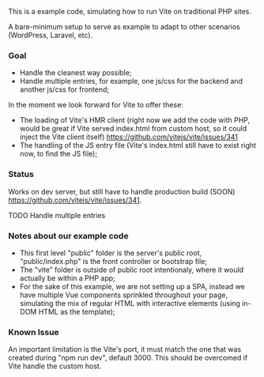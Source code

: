 This is a example code, simulating how to run Vite on traditional PHP sites.

A bare-minimum setup to serve as example to adapt to other scenarios (WordPress, Laravel, etc).

### Goal

- Handle the cleanest way possible;
- Handle multiple entries, for example, one js/css for the backend and another js/css for frontend;

In the moment we look forward for Vite to offer these:

- The loading of Vite's HMR client (right now we add the code with PHP, would be great if Vite served index.html from custom host, so it could inject the Vite client itself) https://github.com/vitejs/vite/issues/341
- The handling of the JS entry file (Vite's index.html still have to exist right now, to find the JS file);

### Status

Works on dev server, but still have to handle production build (SOON) https://github.com/vitejs/vite/issues/341.

TODO Handle multiple entries

### Notes about our example code

- This first level "public" folder is the server's public root, "public/index.php" is the front controller or bootstrap file;
- The "vite" folder is outside of public root intentionaly, where it would actually be within a PHP app;
- For the sake of this example, we are not setting up a SPA, instead we have multiple Vue components sprinkled throughout your page, simulating the mix of regular HTML with interactive elements (using in-DOM HTML as the template);

### Known Issue

An important limitation is the Vite's port, it must match the one that was created during "npm run dev", default 3000. This should be overcomed if Vite handle the custom host.

